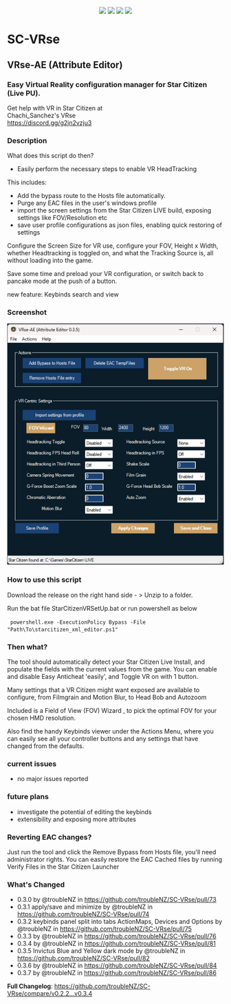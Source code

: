 <p align="center">
  <a href="https://github.com/troubleNZ/SC-VRse/issues"><img src="https://img.shields.io/github/issues/troubleNZ/SC-VRse"/></a>
  <a href="https://github.com/troubleNZ/SC-VRse/network/members"><img src="https://img.shields.io/github/forks/troubleNZ/SC-VRse"/></a>
  <a href="https://github.com/troubleNZ/SC-VRse/stargazers"><img src="https://img.shields.io/github/stars/troubleNZ/SC-VRse?color=white"/></a>
  <a href="https://github.com/troubleNZ/SC-VRse/blob/main/LICENSE"><img src="https://img.shields.io/github/license/troubleNZ/SC-VRse?color=black"/></a>
</p>

# SC-VRse
## VRse-AE (Attribute Editor)

### Easy Virtual Reality configuration manager for Star Citizen (Live PU).

Get help with VR in Star Citizen at  
Chachi_Sanchez's VRse  
https://discord.gg/g2jn2vzju3

### Description
What does this script do then?
- Easily perform the necessary steps to enable VR HeadTracking 

This includes:
- Add the bypass route to the Hosts file automatically.
- Purge any EAC files in the user's windows profile
- import the screen settings from the Star Citizen LIVE build, exposing settings like FOV/Resolution etc
- save user profile configurations as json files, enabling quick restoring of settings

Configure the Screen Size for VR use, configure your FOV, Height x Width, whether Headtracking is toggled on, and what the Tracking Source is, all without loading into the game.

Save some time and preload your VR configuration, or switch back to pancake mode at the push of a button.

new feature: Keybinds search and view

### Screenshot
![](https://github.com/troubleNZ/SC-VRse/blob/main/screenshot.jpg)


### How to use this script

Download the release on the right hand side - >
Unzip to a folder.

Run the bat file StarCitizenVRSetUp.bat or run powershell as below

` powershell.exe -ExecutionPolicy Bypass -File "Path\To\starcitizen_xml_editor.ps1"`

### Then what?
The tool should automatically detect your Star Citizen Live Install, and populate the fields with the current values from the game.
You can enable and disable Easy Anticheat 'easily', and Toggle VR on with 1 button.

Many settings that a VR Citizen might want exposed are available to configure, from Filmgrain and Motion Blur, to Head Bob and Autozoom

Included is a Field of View (FOV) Wizard , to pick the optimal FOV for your chosen HMD resolution.

Also find the handy Keybinds viewer under the Actions Menu, where you can easily see all your controller buttons and any settings that have changed from the defaults.

### current issues

- no major issues reported

### future plans
- investigate the potential of editing the keybinds
- extensibility and exposing more attributes


### Reverting EAC changes?
Just run the tool and click the Remove Bypass from Hosts file, you'll need administrator rights.
You can easily restore the EAC Cached files by running Verify Files in the Star Citizen Launcher

### What's Changed    

* 0.3.0 by @troubleNZ in https://github.com/troubleNZ/SC-VRse/pull/73
* 0.3.1 apply/save and minimize by @troubleNZ in https://github.com/troubleNZ/SC-VRse/pull/74
* 0.3.2 keybinds panel split into tabs ActionMaps, Devices and Options by @troubleNZ in https://github.com/troubleNZ/SC-VRse/pull/75
* 0.3.3 by @troubleNZ in https://github.com/troubleNZ/SC-VRse/pull/76
* 0.3.4 by @troubleNZ in https://github.com/troubleNZ/SC-VRse/pull/81
* 0.3.5 Invictus Blue and Yellow dark mode by @troubleNZ in https://github.com/troubleNZ/SC-VRse/pull/82
* 0.3.6 by @troubleNZ in https://github.com/troubleNZ/SC-VRse/pull/84
* 0.3.7 by @troubleNZ in https://github.com/troubleNZ/SC-VRse/pull/86


**Full Changelog**: https://github.com/troubleNZ/SC-VRse/compare/v0.2.2...v0.3.4